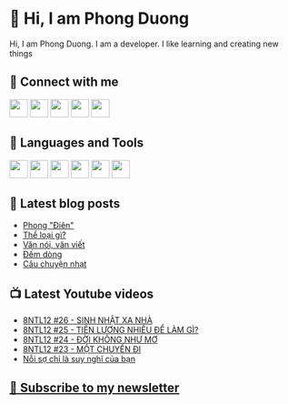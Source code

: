 # 👋 Hi, I am Phong Duong

Hi, I am Phong Duong. I am a developer. I like learning and creating new things

## 🔗 Connect with me
[<img height="32" width="32" src="https://cdn.jsdelivr.net/npm/simple-icons@v3/icons/youtube.svg" />](https://www.youtube.com/channel/UCXykqt3V2-9bYXKWZRcH0rA)
[<img height="32" width="32" src="https://cdn.jsdelivr.net/npm/simple-icons@v3/icons/instagram.svg" />](https://www.instagram.com/phongduonglh)
[<img height="32" width="32" src="https://cdn.jsdelivr.net/npm/simple-icons@v3/icons/twitter.svg" />](https://twitter.com/phongduonglh)
[<img height="32" width="32" src="https://cdn.jsdelivr.net/npm/simple-icons@v3/icons/facebook.svg" />](https://www.facebook.com/phongduonglh)
[<img height="32" width="32" src="https://cdn.jsdelivr.net/npm/simple-icons@v3/icons/linkedin.svg" />](https://www.linkedin.com/in/phongduonglh)

## 🧰 Languages and Tools

[<img height="32" width="32" src="https://cdn.jsdelivr.net/npm/simple-icons@v3/icons/javascript.svg" />](javascript)
[<img height="32" width="32" src="https://cdn.jsdelivr.net/npm/simple-icons@v3/icons/html5.svg" />](html5)
[<img height="32" width="32" src="https://cdn.jsdelivr.net/npm/simple-icons@v3/icons/css3.svg" />](css3)
[<img height="32" width="32" src="https://cdn.jsdelivr.net/npm/simple-icons@v3/icons/node-dot-js.svg" />](nodejs)
[<img height="32" width="32" src="https://cdn.jsdelivr.net/npm/simple-icons@v3/icons/react.svg" />](react)
[<img height="32" width="32" src="https://cdn.jsdelivr.net/npm/simple-icons@v3/icons/vue-dot-js.svg" />](vue)

## 📝 Latest blog posts

<!-- BLOG-POST-LIST:START -->
- [Phong "Điên"](https://phongduong.dev/blog/2021/05/phong-dien/)
- [Thể loại gì?](https://phongduong.dev/blog/2021/05/the-loai-gi/)
- [Văn nói, văn viết](https://phongduong.dev/blog/2021/05/van-noi-van-viet/)
- [Đếm dòng](https://phongduong.dev/blog/2021/05/dem-dong/)
- [Câu chuyện nhạt](https://phongduong.dev/blog/2021/05/cau-chuyen-nhat/)
<!-- BLOG-POST-LIST:END -->

## 📺 Latest Youtube videos

<!-- YOUTUBE-VIDEO-LIST:START -->
- [8NTL12 #26 - SINH NHẬT XA NHÀ](https://www.youtube.com/watch?v=rR0StDdLvGU)
- [8NTL12 #25 - TIỀN LƯƠNG NHIỀU ĐỂ LÀM GÌ?](https://www.youtube.com/watch?v=smKW4KsT1R8)
- [8NTL12 #24 - ĐỜI KHÔNG NHƯ MƠ](https://www.youtube.com/watch?v=2H93Uj2spOI)
- [8NTL12 #23 - MỘT CHUYẾN ĐI](https://www.youtube.com/watch?v=INmpS8U3ehk)
- [Nỗi sợ chỉ là suy nghĩ của bạn](https://www.youtube.com/watch?v=WaIA77dt5-A)
<!-- YOUTUBE-VIDEO-LIST:END -->

## [💌 Subscribe to my newsletter](https://koogio.substack.com/)
